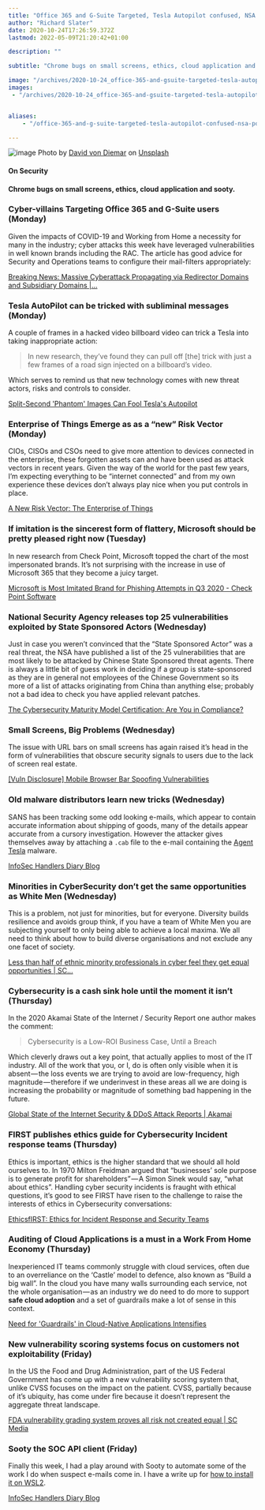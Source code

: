 ```yaml
---
title: "Office 365 and G-Suite Targeted, Tesla Autopilot confused, NSA points a finger (2020: Week 43)"
author: "Richard Slater"
date: 2020-10-24T17:26:59.372Z
lastmod: 2022-05-09T21:20:42+01:00

description: ""

subtitle: "Chrome bugs on small screens, ethics, cloud application and sooty."

image: "/archives/2020-10-24_office-365-and-gsuite-targeted-tesla-autopilot-confused-nsa-points-a-finger-2020-week-43/images/1.jpg" 
images:
 - "/archives/2020-10-24_office-365-and-gsuite-targeted-tesla-autopilot-confused-nsa-points-a-finger-2020-week-43/images/1.jpg"


aliases:
    - "/office-365-and-g-suite-targeted-tesla-autopilot-confused-nsa-points-a-finger-2020-week-43-da033a06c125"

---
```


![image](/archives/2020-10-24_office-365-and-gsuite-targeted-tesla-autopilot-confused-nsa-points-a-finger-2020-week-43/images/1.jpg#layoutTextWidth)
Photo by [David von Diemar](https://unsplash.com/@davidvondiemar?utm_source=medium&amp;utm_medium=referral) on [Unsplash](https://unsplash.com?utm_source=medium&amp;utm_medium=referral)



#### On Security

#### Chrome bugs on small screens, ethics, cloud application and sooty.

### Cyber-villains Targeting Office 365 and G-Suite users (Monday)

Given the impacts of COVID-19 and Working from Home a necessity for many in the industry; cyber attacks this week have leveraged vulnerabilities in well known brands including the RAC. The article has good advice for Security and Operations teams to configure their mail-filters appropriately:

[Breaking News: Massive Cyberattack Propagating via Redirector Domains and Subsidiary Domains |…](https://www.greathorn.com/blog-breaking-news-massive-cyberattack-propagating-via-redirector-domains-and-subsidiary-domains/)


### Tesla AutoPilot can be tricked with subliminal messages (Monday)

A couple of frames in a hacked video billboard video can trick a Tesla into taking inappropriate action:
> In new research, they’ve found they can pull off [the] trick with just a few frames of a road sign injected on a billboard’s video.

Which serves to remind us that new technology comes with new threat actors, risks and controls to consider.

[Split-Second &#39;Phantom&#39; Images Can Fool Tesla&#39;s Autopilot](https://www.wired.com/story/tesla-model-x-autopilot-phantom-images/)


### Enterprise of Things Emerge as as a “new” Risk Vector (Monday)

CIOs, CISOs and CSOs need to give more attention to devices connected in the enterprise, these forgotten assets can and have been used as attack vectors in recent years. Given the way of the world for the past few years, I’m expecting everything to be “internet connected” and from my own experience these devices don’t always play nice when you put controls in place.

[A New Risk Vector: The Enterprise of Things](https://www.darkreading.com/vulnerabilities---threats/a-new-risk-vector-the-enterprise-of-things-/a/d-id/1339081?_mc=rss_x_drr_edt_aud_dr_x_x-rss-simple)


### If imitation is the sincerest form of flattery, Microsoft should be pretty pleased right now (Tuesday)

In new research from Check Point, Microsoft topped the chart of the most impersonated brands. It’s not surprising with the increase in use of Microsoft 365 that they become a juicy target.

[Microsoft is Most Imitated Brand for Phishing Attempts in Q3 2020 - Check Point Software](https://blog.checkpoint.com/2020/10/19/microsoft-is-most-imitated-brand-for-phishing-attempts-in-q3-2020/)


### National Security Agency releases top 25 vulnerabilities exploited by State Sponsored Actors (Wednesday)

Just in case you weren’t convinced that the “State Sponsored Actor” was a real threat, the NSA have published a list of the 25 vulnerabilities that are most likely to be attacked by Chinese State Sponsored threat agents. There is always a little bit of guess work in deciding if a group is state-sponsored as they are in general not employees of the Chinese Government so its more of a list of attacks originating from China than anything else; probably not a bad idea to check you have applied relevant patches.

[The Cybersecurity Maturity Model Certification: Are You in Compliance?](https://www.darkreading.com/risk/the-cybersecurity-maturity-model-certification-are-you-in-compliance/a/d-id/1339040?_mc=rss_x_drr_edt_aud_dr_x_x-rss-simple)


### Small Screens, Big Problems (Wednesday)

The issue with URL bars on small screens has again raised it’s head in the form of vulnerabilities that obscure security signals to users due to the lack of screen real estate.

[[Vuln Disclosure] Mobile Browser Bar Spoofing Vulnerabilities](https://blog.rapid7.com/2020/10/20/vulntober-multiple-mobile-browser-address-bar-spoofing-vulnerabilities/)


### Old malware distributors learn new tricks (Wednesday)

SANS has been tracking some odd looking e-mails, which appear to contain accurate information about shipping of goods, many of the details appear accurate from a cursory investigation. However the attacker gives themselves away by attaching a `.cab` file to the e-mail containing the [Agent Tesla](https://krebsonsecurity.com/2018/10/who-is-agent-tesla/) malware.

[InfoSec Handlers Diary Blog](https://isc.sans.edu/diary/rss/26702)


### Minorities in CyberSecurity don’t get the same opportunities as White Men (Wednesday)

This is a problem, not just for minorities, but for everyone. Diversity builds resilience and avoids group think, if you have a team of White Men you are subjecting yourself to only being able to achieve a local maxima. We all need to think about how to build diverse organisations and not exclude any one facet of society.

[Less than half of ethnic minority professionals in cyber feel they get equal opportunities | SC…](https://www.scmagazine.com/home/security-news/less-than-half-of-ethnic-minority-professionals-in-cybersecurity-feel-they-get-equal-treatment/)


### Cybersecurity is a cash sink hole until the moment it isn’t (Thursday)

In the 2020 Akamai State of the Internet / Security Report one author makes the comment:
> Cybersecurity is a Low-ROI Business Case, Until a Breach

Which cleverly draws out a key point, that actually applies to most of the IT industry. All of the work that you, or I, do is often only visible when it is absent — the loss events we are trying to avoid are low-frequency, high magnitude — therefore if we underinvest in these areas all we are doing is increasing the probability or magnitude of something bad happening in the future.

[Global State of the Internet Security &amp; DDoS Attack Reports | Akamai](https://www.akamai.com/uk/en/resources/our-thinking/state-of-the-internet-report/global-state-of-the-internet-security-ddos-attack-reports.jsp)


### FIRST publishes ethics guide for Cybersecurity Incident response teams (Thursday)

Ethics is important, ethics is the higher standard that we should all hold ourselves to. In 1970 Milton Freidman argued that “businesses’ sole purpose is to generate profit for shareholders” — A Simon Sinek would say, “what about ethics”. Handling cyber security incidents is fraught with ethical questions, it’s good to see FIRST have risen to the challenge to raise the interests of ethics in Cybersecurity conversations:

[EthicsfIRST: Ethics for Incident Response and Security Teams](https://ethicsfirst.org/)


### Auditing of Cloud Applications is a must in a Work From Home Economy (Thursday)

Inexperienced IT teams commonly struggle with cloud services, often due to an overreliance on the ‘Castle’ model to defence, also known as “Build a big wall”. In the cloud you have many walls surrounding each service, not the whole organisation — as an industry we do need to do more to support **safe cloud adoption** and a set of guardrails make a lot of sense in this context.

[Need for &#39;Guardrails&#39; in Cloud-Native Applications Intensifies](https://www.darkreading.com/cloud/need-for-guardrails-in-cloud-native-applications-intensifies/d/d-id/1339242?_mc=rss_x_drr_edt_aud_dr_x_x-rss-simple)


### New vulnerability scoring systems focus on customers not exploitability (Friday)

In the US the Food and Drug Administration, part of the US Federal Government has come up with a new vulnerability scoring system that, unlike CVSS focuses on the impact on the patient. CVSS, partially because of it’s ubiquity, has come under fire because it doesn’t represent the aggregate threat landscape.

[FDA vulnerability grading system proves all risk not created equal | SC Media](https://www.scmagazine.com/home/health-care/fda-vulnerability-grading-system-proves-all-risk-not-created-equal/)


### Sooty the SOC API client (Friday)

Finally this week, I had a play around with Sooty to automate some of the work I do when suspect e-mails come in. I have a write up for [how to install it on WSL2](https://richardslaterinthecloud.medium.com/sooty-the-security-operations-centre-client-e985465f1035).

[InfoSec Handlers Diary Blog](https://isc.sans.edu/diary/rss/26714)
